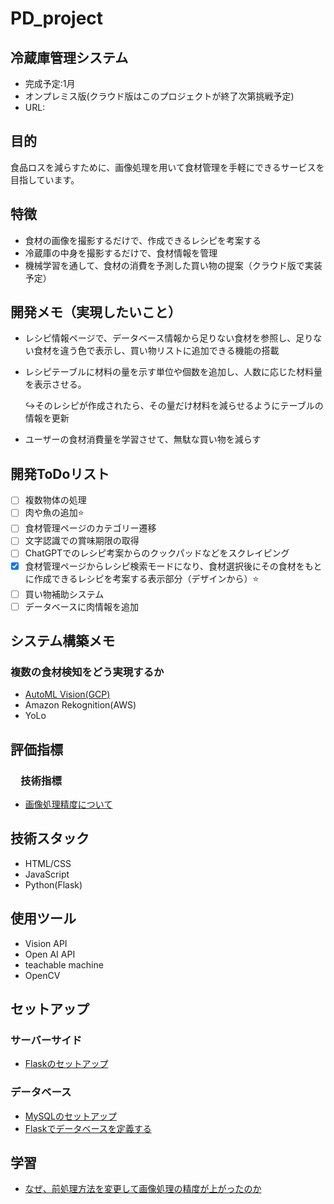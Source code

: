 # PD_project
## 冷蔵庫管理システム
- 完成予定:1月
- オンプレミス版(クラウド版はこのプロジェクトが終了次第挑戦予定)
- URL:
  
## 目的
食品ロスを減らすために、画像処理を用いて食材管理を手軽にできるサービスを目指しています。

## 特徴

- 食材の画像を撮影するだけで、作成できるレシピを考案する
- 冷蔵庫の中身を撮影するだけで、食材情報を管理
- 機械学習を通して、食材の消費を予測した買い物の提案（クラウド版で実装予定）

## 開発メモ（実現したいこと）
- レシピ情報ページで、データベース情報から足りない食材を参照し、足りない食材を違う色で表示し、買い物リストに追加できる機能の搭載
- レシピテーブルに材料の量を示す単位や個数を追加し、人数に応じた材料量を表示させる。

  ↪︎そのレシピが作成されたら、その量だけ材料を減らせるようにテーブルの情報を更新
- ユーザーの食材消費量を学習させて、無駄な買い物を減らす

## 開発ToDoリスト
- [ ] 複数物体の処理
- [ ] 肉や魚の追加⭐️
- [ ] 食材管理ページのカテゴリー遷移
- [ ] 文字認識での賞味期限の取得
- [ ] ChatGPTでのレシピ考案からのクックパッドなどをスクレイピング
- [x] 食材管理ページからレシピ検索モードになり、食材選択後にその食材をもとに作成できるレシピを考案する表示部分（デザインから）⭐️
- [ ] 買い物補助システム
- [ ] データベースに肉情報を追加

## システム構築メモ
### 複数の食材検知をどう実現するか
-  [AutoML Vision(GCP)](https://cloud.google.com/vision/automl/docs/label-images?hl=ja)
-  Amazon Rekognition(AWS)
-  YoLo

## 評価指標
### 　技術指標
- [画像処理精度について](Image_processing_evaluation.md)

## 技術スタック

- HTML/CSS
- JavaScript
- Python(Flask)
  
## 使用ツール
- Vision API
- Open AI API
- teachable machine
- OpenCV

## セットアップ
### サーバーサイド
- [Flaskのセットアップ](Flask.md)
### データベース
- [MySQLのセットアップ](MySQL.md)
- [Flaskでデータベースを定義する](Flask_db.md)

## 学習
- [なぜ、前処理方法を変更して画像処理の精度が上がったのか](Improved_accuracy.md)

  










